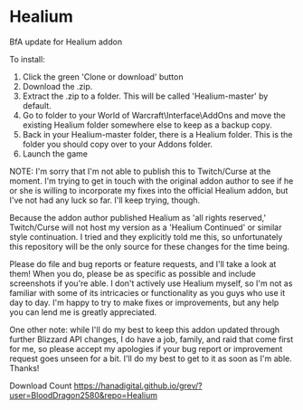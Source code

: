 # Healium
BfA update for Healium addon

To install:
1. Click the green 'Clone or download' button
2. Download the .zip.
3. Extract the .zip to a folder. This will be called 'Healium-master' by default.
4. Go to folder to your World of Warcraft\Interface\AddOns and move the existing Healium folder somewhere else to keep as a backup copy.
6. Back in your Healium-master folder, there is a Healium folder. This is the folder you should copy over to your Addons folder.
7. Launch the game

NOTE:
I'm sorry that I'm not able to publish this to Twitch/Curse at the moment. I'm trying to get in touch with the original addon author to see if he or she is willing to incorporate my fixes into the official Healium addon, but I've not had any luck so far. I'll keep trying, though.

Because the addon author published Healium as 'all rights reserved,' Twitch/Curse will not host my version as a 'Healium Continued' or similar style continuation. I tried and they explicitly told me this, so unfortunately this repository will be the only source for these changes for the time being.

Please do file and bug reports or feature requests, and I'll take a look at them! When you do, please be as specific as possible and include screenshots if you're able. I don't actively use Healium myself, so I'm not as familiar with some of its intricacies or functionality as you guys who use it day to day. I'm happy to try to make fixes or improvements, but any help you can lend me is greatly appreciated.

One other note: while I'll do my best to keep this addon updated through further Blizzard API changes, I do have a job, family, and raid that come first for me, so please accept my apologies if your bug report or improvement request goes unseen for a bit. I'll do my best to get to it as soon as I'm able. Thanks!


Download Count https://hanadigital.github.io/grev/?user=BloodDragon2580&repo=Healium
